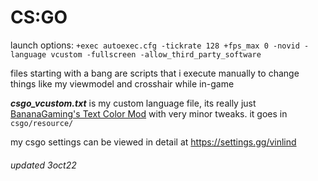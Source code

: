 # CS:GO
launch options: `+exec autoexec.cfg -tickrate 128 +fps_max 0 -novid -language vcustom -fullscreen -allow_third_party_software`

files starting with a bang are scripts that i execute manually to change things like my viewmodel and crosshair while in-game

_**csgo_vcustom.txt**_ is my custom language file, its really just [BananaGaming's Text Color Mod](https://maximhere.me/wp-content/uploads/2021/02/Text_Color_Mod_4.2b_by_BananaGaming.zip)  with very minor tweaks. it goes in `csgo/resource/`

my csgo settings can be viewed in detail at https://settings.gg/vinlind

###### updated 3oct22
